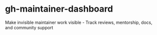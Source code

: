 # gh-maintainer-dashboard
Make invisible maintainer work visible - Track reviews, mentorship, docs, and community support
